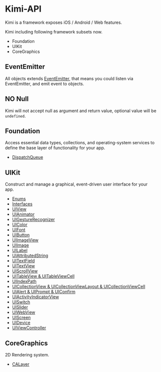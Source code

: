 # Kimi-API

Kimi is a framework exposes iOS / Android / Web features.

Kimi including following framework subsets now.

* Foundation
* UIKit
* CoreGraphics

## EventEmitter

All objects extends [EventEmitter](https://github.com/Olical/EventEmitter), that means you could listen via EventEmitter, and emit event to objects.

## NO Null

Kimi will not accept null as argument and return value, optional value will be ```undefined```.

## Foundation

Access essential data types, collections, and operating-system services to define the base layer of functionality for your app.

* [DispatchQueue](Foundation/DispatchQueue.md)

## UIKit

Construct and manage a graphical, event-driven user interface for your app.

* [Enums](UIKit/Enums.md)
* [Interfaces](UIKit/Interfaces.md)
* [UIView](UIKit/UIView.md)
* [UIAnimator](UIKit/UIAnimator.md)
* [UIGestureRecognizer](UIKit/UIGestureRecognizer.md)
* [UIColor](UIKit/UIColor.md)
* [UIFont](UIKit/UIFont.md)
* [UIButton](UIKit/UIButton.md)
* [UIImageView](UIKit/UIImageView.md)
* [UIImage](UIKit/UIImage.md)
* [UILabel](UIKit/UILabel.md)
* [UIAttributedString](UIKit/UIAttributedString.md)
* [UITextField](UIKit/UITextField.md)
* [UITextView](UIKit/UITextView.md)
* [UIScrollView](UIKit/UIScrollView.md)
* [UITableView & UITableViewCell](UIKIt/UITableView.md)
* [UIIndexPath](UIKit/UIIndexPath.md)
* [UICollectionView & UICollectionViewLayout & UICollectionViewCell](UIKit/UICollectionView.md)
* [UIAlert & UIPrompt & UIConfirm](UIKit/UIDialogs.md)
* [UIActivityIndicatorView](UIKit/UIActivityIndicatorView.md)
* [UISwitch](UIKit/UISwitch.md)
* [UISlider](UIKit/UISlider.md)
* [UIWebView](UIKit/UIWebView.md)
* [UIScreen](UIKit/UIScreen.md)
* [UIDevice](UIKit/UIDevice.md)
* [UIViewController](UIKit/UIViewController.md)


## CoreGraphics

2D Rendering system.

* [CALayer](CoreGraphics/CALayer.md)



